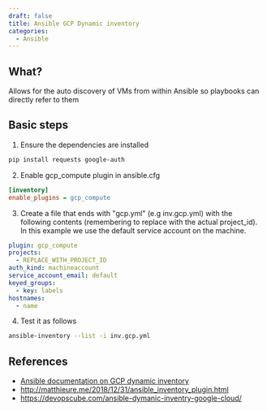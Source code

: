```yaml
---
draft: false
title: Ansible GCP Dynamic inventory
categories:
  - Ansible
---
```


## What?

Allows for the auto discovery of VMs from within Ansible so playbooks can directly refer to them

## Basic steps

1. Ensure the dependencies are installed
```bash
pip install requests google-auth
```
2. Enable gcp_compute plugin in ansible.cfg
```ini
[inventory]
enable_plugins = gcp_compute
```

3. Create a file that ends with "gcp.yml" (e.g inv.gcp.yml) with the following contents (remembering to replace with the actual project_id). In this example we use the default service account on the machine. 

```yaml
plugin: gcp_compute
projects:
  - REPLACE_WITH_PROJECT_ID
auth_kind: machineaccount
service_account_email: default
keyed_groups:
  - key: labels
hostnames:
  - name
```

4. Test it as follows 
```bash
ansible-inventory --list -i inv.gcp.yml
```


## References
  - [Ansible documentation on GCP dynamic inventory](https://docs.ansible.com/ansible/latest/collections/google/cloud/gcp_compute_inventory.html)
  - http://matthieure.me/2018/12/31/ansible_inventory_plugin.html
  - https://devopscube.com/ansible-dymanic-inventry-google-cloud/
